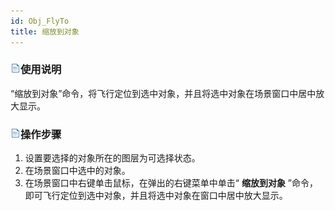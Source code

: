 ```yaml
---
id: Obj_FlyTo
title: 缩放到对象  
---  
```

### ![](../../img/read.gif)使用说明

“缩放到对象”命令，将飞行定位到选中对象，并且将选中对象在场景窗口中居中放大显示。

### ![](../../img/read.gif)操作步骤

1. 设置要选择的对象所在的图层为可选择状态。
2. 在场景窗口中选中的对象。 
3. 在场景窗口中右键单击鼠标，在弹出的右键菜单中单击“ **缩放到对象** ”命令，即可飞行定位到选中对象，并且将选中对象在窗口中居中放大显示。





